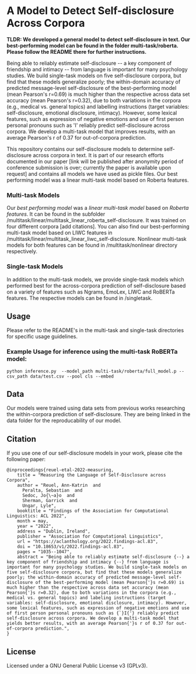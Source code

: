 # A Model to Detect Self-disclosure Across Corpora

**TLDR: We developed a general model to detect self-disclosure in text. Our best-performing model can be found in the folder multi-task/roberta. Please follow the README there for further instructions.** 

Being able to reliably estimate self-disclosure -- a key component of friendship and intimacy -- from language is important for many psychology studies. We build single-task models on five self-disclosure corpora, but find that these models generalize poorly; the within-domain accuracy of predicted message-level self-disclosure of the best-performing model (mean Pearson's r=0.69) is much higher than the respective across data set accuracy (mean Pearson's r=0.32), due to both variations in the corpora (e.g., medical vs. general topics) and labelling instructions (target variables: self-disclosure, emotional disclosure, intimacy). However, some lexical features, such as expression of negative emotions and use of first person personal pronouns such as 'I' reliably predict self-disclosure across corpora. We develop a multi-task model that improves results, with an average Pearson's r of 0.37 for out-of-corpora prediction. 

This repository contains our self-disclosure models to determine self-disclosure across corpora in text. It is part of our research efforts documented in our paper [link will be published after anonymity period of conference submission is over; currently the paper is available upon request] and contains all models we have used as pickle files. Our best performing model was a linear multi-task model based on Roberta features.

### Multi-task Models

Our *best performing model* was a *linear multi-task model* based on *Roberta features*. It can be found in the subfolder /multitask/linear/multitask_linear_roberta_self-disclosure. It was trained on four different corpora [add citations]. You can also find our best-performing multi-task model based on LIWC features in /multitask/linear/multitask_linear_liwc_self-disclosure. Nonlinear multi-task models for both features can be found in /multitask/nonlinear directory respectively.

### Single-task Models

In addition to the multi-task models, we provide single-task models which performed best for the across-corpora prediction of self-disclosure based on a variety of features such as Ngrams, EmoLex, LIWC and RoBERTa features. The respective models can be found in /singletask.

## Usage

Please refer to the README's in the multi-task and single-task directories for specific usage guidelines.

### Example Usage for inference using the multi-task RoBERTa model:

```
python inference.py  --model_path multi-task/roberta/full_model.p --csv_path data/test.csv --pool cls --embed
```

## Data

Our models were trained using data sets from previous works researching the within-corpora prediction of self-disclosure. They are being linked in the data folder for the reproducability of our model.

## Citation

If you use one of our self-disclosure models in your work, please cite the following paper:

```
@inproceedings{reuel-etal-2022-measuring,
    title = "Measuring the Language of Self-Disclosure across Corpora",
    author = "Reuel, Ann-Katrin  and
      Peralta, Sebastian  and
      Sedoc, Jo{\~a}o  and
      Sherman, Garrick  and
      Ungar, Lyle",
    booktitle = "Findings of the Association for Computational Linguistics: ACL 2022",
    month = may,
    year = "2022",
    address = "Dublin, Ireland",
    publisher = "Association for Computational Linguistics",
    url = "https://aclanthology.org/2022.findings-acl.83",
    doi = "10.18653/v1/2022.findings-acl.83",
    pages = "1035--1047",
    abstract = "Being able to reliably estimate self-disclosure {--} a key component of friendship and intimacy {--} from language is important for many psychology studies. We build single-task models on five self-disclosure corpora, but find that these models generalize poorly; the within-domain accuracy of predicted message-level self-disclosure of the best-performing model (mean Pearson{'}s r=0.69) is much higher than the respective across data set accuracy (mean Pearson{'}s r=0.32), due to both variations in the corpora (e.g., medical vs. general topics) and labeling instructions (target variables: self-disclosure, emotional disclosure, intimacy). However, some lexical features, such as expression of negative emotions and use of first person personal pronouns such as {`}I{'} reliably predict self-disclosure across corpora. We develop a multi-task model that yields better results, with an average Pearson{'}s r of 0.37 for out-of-corpora prediction.",
}
```

## License

Licensed under a GNU General Public License v3 (GPLv3).
